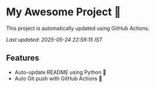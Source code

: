 # My Awesome Project 🚀

This project is automatically updated using GitHub Actions.

_Last updated: 2025-05-24 22:59:15 IST_

## Features
- Auto-update README using Python 🐍
- Auto Git push with GitHub Actions 🤖
